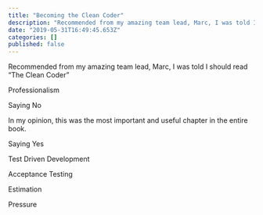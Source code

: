 ```yaml
---
title: "Becoming the Clean Coder"
description: "Recommended from my amazing team lead, Marc, I was told I should read “The Clean Coder”"
date: "2019-05-31T16:49:45.653Z"
categories: []
published: false
---
```


Recommended from my amazing team lead, Marc, I was told I should read “The Clean Coder”

  

Professionalism

Saying No

In my opinion, this was the most important and useful chapter in the entire book.

Saying Yes

Test Driven Development

Acceptance Testing

Estimation

Pressure